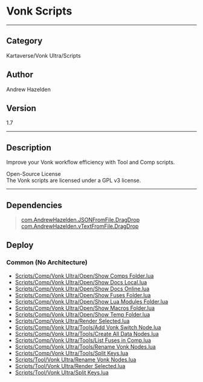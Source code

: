 # Vonk Scripts
___

## Category
Kartaverse/Vonk Ultra/Scripts

## Author
Andrew Hazelden

## Version
1.7

___

## Description
<p>Improve your Vonk workflow efficiency with Tool and Comp scripts.</p>

<p>Open-Source License<br>
The Vonk scripts are licensed under a GPL v3 license.</p>


___

## Dependencies

> [com.AndrewHazelden.JSONFromFile.DragDrop](com.AndrewHazelden.JSONFromFile.DragDrop.md)  
> [com.AndrewHazelden.vTextFromFile.DragDrop](com.AndrewHazelden.vTextFromFile.DragDrop.md)  
## Deploy

### Common (No Architecture)

<ul>
<li><a href="https://gitlab.com/WeSuckLess/Reactor/-/blob/master/Atoms/com.Vonk.Scripts/Scripts/Comp/Vonk Ultra/Open/Show Comps Folder.lua?ref_type=heads">Scripts/Comp/Vonk Ultra/Open/Show Comps Folder.lua</a></li>
<li><a href="https://gitlab.com/WeSuckLess/Reactor/-/blob/master/Atoms/com.Vonk.Scripts/Scripts/Comp/Vonk Ultra/Open/Show Docs Local.lua?ref_type=heads">Scripts/Comp/Vonk Ultra/Open/Show Docs Local.lua</a></li>
<li><a href="https://gitlab.com/WeSuckLess/Reactor/-/blob/master/Atoms/com.Vonk.Scripts/Scripts/Comp/Vonk Ultra/Open/Show Docs Online.lua?ref_type=heads">Scripts/Comp/Vonk Ultra/Open/Show Docs Online.lua</a></li>
<li><a href="https://gitlab.com/WeSuckLess/Reactor/-/blob/master/Atoms/com.Vonk.Scripts/Scripts/Comp/Vonk Ultra/Open/Show Fuses Folder.lua?ref_type=heads">Scripts/Comp/Vonk Ultra/Open/Show Fuses Folder.lua</a></li>
<li><a href="https://gitlab.com/WeSuckLess/Reactor/-/blob/master/Atoms/com.Vonk.Scripts/Scripts/Comp/Vonk Ultra/Open/Show Lua Modules Folder.lua?ref_type=heads">Scripts/Comp/Vonk Ultra/Open/Show Lua Modules Folder.lua</a></li>
<li><a href="https://gitlab.com/WeSuckLess/Reactor/-/blob/master/Atoms/com.Vonk.Scripts/Scripts/Comp/Vonk Ultra/Open/Show Macros Folder.lua?ref_type=heads">Scripts/Comp/Vonk Ultra/Open/Show Macros Folder.lua</a></li>
<li><a href="https://gitlab.com/WeSuckLess/Reactor/-/blob/master/Atoms/com.Vonk.Scripts/Scripts/Comp/Vonk Ultra/Open/Show Temp Folder.lua?ref_type=heads">Scripts/Comp/Vonk Ultra/Open/Show Temp Folder.lua</a></li>
<li><a href="https://gitlab.com/WeSuckLess/Reactor/-/blob/master/Atoms/com.Vonk.Scripts/Scripts/Comp/Vonk Ultra/Render Selected.lua?ref_type=heads">Scripts/Comp/Vonk Ultra/Render Selected.lua</a></li>
<li><a href="https://gitlab.com/WeSuckLess/Reactor/-/blob/master/Atoms/com.Vonk.Scripts/Scripts/Comp/Vonk Ultra/Tools/Add Vonk Switch Node.lua?ref_type=heads">Scripts/Comp/Vonk Ultra/Tools/Add Vonk Switch Node.lua</a></li>
<li><a href="https://gitlab.com/WeSuckLess/Reactor/-/blob/master/Atoms/com.Vonk.Scripts/Scripts/Comp/Vonk Ultra/Tools/Create All Data Nodes.lua?ref_type=heads">Scripts/Comp/Vonk Ultra/Tools/Create All Data Nodes.lua</a></li>
<li><a href="https://gitlab.com/WeSuckLess/Reactor/-/blob/master/Atoms/com.Vonk.Scripts/Scripts/Comp/Vonk Ultra/Tools/List Fuses in Comp.lua?ref_type=heads">Scripts/Comp/Vonk Ultra/Tools/List Fuses in Comp.lua</a></li>
<li><a href="https://gitlab.com/WeSuckLess/Reactor/-/blob/master/Atoms/com.Vonk.Scripts/Scripts/Comp/Vonk Ultra/Tools/Rename Vonk Nodes.lua?ref_type=heads">Scripts/Comp/Vonk Ultra/Tools/Rename Vonk Nodes.lua</a></li>
<li><a href="https://gitlab.com/WeSuckLess/Reactor/-/blob/master/Atoms/com.Vonk.Scripts/Scripts/Comp/Vonk Ultra/Tools/Split Keys.lua?ref_type=heads">Scripts/Comp/Vonk Ultra/Tools/Split Keys.lua</a></li>
<li><a href="https://gitlab.com/WeSuckLess/Reactor/-/blob/master/Atoms/com.Vonk.Scripts/Scripts/Tool/Vonk Ultra/Rename Vonk Nodes.lua?ref_type=heads">Scripts/Tool/Vonk Ultra/Rename Vonk Nodes.lua</a></li>
<li><a href="https://gitlab.com/WeSuckLess/Reactor/-/blob/master/Atoms/com.Vonk.Scripts/Scripts/Tool/Vonk Ultra/Render Selected.lua?ref_type=heads">Scripts/Tool/Vonk Ultra/Render Selected.lua</a></li>
<li><a href="https://gitlab.com/WeSuckLess/Reactor/-/blob/master/Atoms/com.Vonk.Scripts/Scripts/Tool/Vonk Ultra/Split Keys.lua?ref_type=heads">Scripts/Tool/Vonk Ultra/Split Keys.lua</a></li>
</ul>
